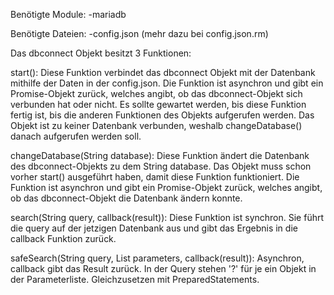 Benötigte Module:
	-mariadb

Benötigte Dateien:
	-config.json (mehr dazu bei config.json.rm)

Das dbconnect Objekt besitzt 3 Funktionen:

start():
	Diese Funktion verbindet das dbconnect Objekt mit der Datenbank mithilfe der Daten in der config.json.
	Die Funktion ist asynchron und gibt ein Promise-Objekt zurück, welches angibt, ob das dbconnect-Objekt sich verbunden hat oder nicht.
	Es sollte gewartet werden, bis diese Funktion fertig ist, bis die anderen Funktionen des Objekts aufgerufen werden.
	Das Objekt ist zu keiner Datenbank verbunden, weshalb changeDatabase() danach aufgerufen werden soll.

changeDatabase(String database):
	Diese Funktion ändert die Datenbank des dbconnect-Objekts zu dem String database. Das Objekt muss schon vorher start() ausgeführt haben, damit diese Funktion funktioniert.
	Die Funktion ist asynchron und gibt ein Promise-Objekt zurück, welches angibt, ob das dbconnect-Objekt die Datenbank ändern konnte.

search(String query, callback(result)):
	Diese Funktion ist synchron. Sie führt die query auf der jetzigen Datenbank aus und gibt das Ergebnis in die callback Funktion zurück.

safeSearch(String query, List parameters, callback(result)):
	Asynchron, callback gibt das Result zurück. In der Query stehen '?' für je ein Objekt in der Parameterliste. Gleichzusetzen mit PreparedStatements.
	
